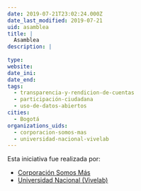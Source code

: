 ```yaml
---
date: 2019-07-21T23:02:24.000Z
date_last_modified: 2019-07-21
uid: asamblea
title: |
  Asamblea
description: |
  
type: 
website: 
date_ini: 
date_end: 
tags:
  - transparencia-y-rendicion-de-cuentas
  - participación-ciudadana
  - uso-de-datos-abiertos
cities: 
  - Bogotá
organizations_uids:
  - corporacion-somos-mas
  - universidad-nacional-vivelab
---
```


Esta iniciativa fue realizada por:

- [Corporación Somos Más](/organizaciones/corporacion-somos-mas)
- [Universidad Nacional (Vivelab)](/organizaciones/universidad-nacional-vivelab)
